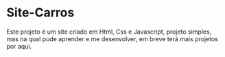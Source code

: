 # Site-Carros
 Este projeto é um site criado em Html, Css e Javascript, projeto simples, mas na qual pude aprender e me desenvolver, em breve terá mais projetos por aqui.
